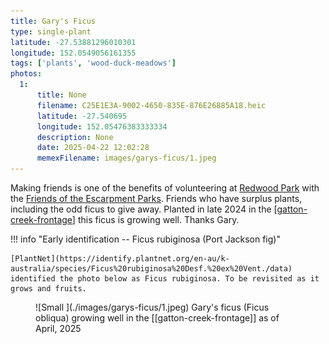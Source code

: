 ```yaml
---
title: Gary's Ficus
type: single-plant
latitude: -27.53881296010301
longitude: 152.0549056161355
tags: ['plants', 'wood-duck-meadows']
photos:
  1:
      title: None
      filename: C25E1E3A-9002-4650-835E-876E26885A18.heic
      latitude: -27.540695
      longitude: 152.05476383333334
      description: None
      date: 2025-04-22 12:02:28
      memexFilename: images/garys-ficus/1.jpeg
---
```




Making friends is one of the benefits of volunteering at [Redwood Park](https://fep.org.au/our-parks/redwood-park/) with the [Friends of the Escarpment Parks](https://fep.org.au). Friends who have surplus plants, including the odd ficus to give away. Planted in late 2024 in the [[gatton-creek-frontage]] this ficus is growing well. Thanks Gary.

!!! info "Early identification -- Ficus rubiginosa (Port Jackson fig)"

    [PlantNet](https://identify.plantnet.org/en-au/k-australia/species/Ficus%20rubiginosa%20Desf.%20ex%20Vent./data) identified the photo below as Ficus rubiginosa. To be revisited as it grows and fruits.

<figure markdown>
![Small ](./images/garys-ficus/1.jpeg)
<caption>Gary's ficus (Ficus obliqua) growing well in the [[gatton-creek-frontage]] as of April, 2025</caption>
</figure>


[//begin]: # "Autogenerated link references for markdown compatibility"
[gatton-creek-frontage]: ../gatton-creek-frontage "Gatton creek frontage"
[//end]: # "Autogenerated link references"
